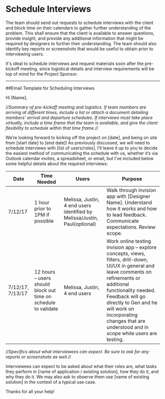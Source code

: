 # Schedule Interviews

The team should send out requests to schedule interviews with the client and block
time on their calendars to gather further understanding of the problem. This shall ensure
that the client is available to answer questions, provide insight, and provide any additional
information that might be required by designers to further their understanding. The team should also identify key reports or screenshots that would be useful to obtain prior to interviewing users. 

It's ideal to schedule interviews and request materials soon after the pre-kickoff meeting, since logistical details and interview requirements will be top of mind for the Project Sponsor.

---

##Email Template for Scheduling Interviews

Hi [Name],


//*Summary of pre-kickoff meeting and logistics. If team members are arriving at different times, include a list or attach a document detailing members' arrival and departure schedules. If interviews must take place virtually, include a time frame that the team is available, and give the client flexibility to schedule within that time frame.*//


We’re looking forward to kicking off the project on [date], and being on site from [start date] to [end date]! As previously discussed, we will need to schedule interviews with [list of users/roles]. I’ll leave it up to you to decide the easiest method of communicating the schedule with us, whether it’s via Outlook calendar invites, a spreadsheet, or email, but I’ve included below some helpful details about the required interviews: 


|Date|Time Needed|Users|Purpose|
|------|------|------|------|
|7/12/17| 1 hour prior to 1PM if possible| Melissa, Justin, 4 end users identified by Melissa/Justin, Paul(optional)| Walk through invision app with [Designer Name].  Understand how it works and how to lead feedback.  Communicate expectations.  Review scope.|
|7/12/17, 7/13/17 | 12 hours – users should block out time on schedule to validate | Melissa, Justin, 4 end users | Work online testing invision app – explore concepts, views, filters, drill-down, UI/UX in general and leave comments on refinements or additional functionality needed.  Feedback will go directly to Gen and he will work on incorporating changes that are understood and in scope while users are testing. |


//*Specifics about what interviewees can expect. Be sure to ask for any reports or screenshots as well.*//


Interviewees can expect to be asked about what their roles are, what tasks they perform in [name of application / existing solution], how they do it, and why they do it. We may also ask to observe them use [name of existing solution] in the context of a typical use case. 

Thanks for all your help!
